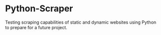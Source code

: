 # Python-Scraper

Testing scraping capabilities of static and dynamic websites using Python to prepare for a future project.
